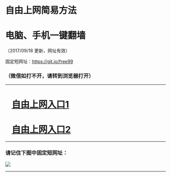 ﻿# 自由上网简易方法

# 电脑、手机一键翻墙

（2017/09/18 更新，网址有效）

固定短网址：https://git.io/free99

### （微信如打不开，请转到浏览器打开）


***





# &nbsp;&nbsp; <a href="http://ft486721054.fwq-tz1005.info/fwqtz01.html?t=091800127362 " target="_blank">自由上网入口1</a>
# &nbsp;&nbsp; <a href="http://ft939424379.fwq-tz1006.info/fwqtz02.html?t=091800112407 " target="_blank">自由上网入口2</a>
***

### 请记住下图中固定短网址：

<img src="https://s3-us-west-2.amazonaws.com/fwq-1001/yjfq-20170905okok.png" /> 


***

